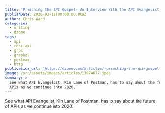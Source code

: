 ```yaml
---
title: 'Preaching the API Gospel- An Interview With the API Evangelist, Kin Lane of...'
publishDate: 2020-03-10T00:00:00.000Z
author: Chris Ward
categories:
  - writing
  - dzone
tags:
  - api
  - rest api
  - grpc
  - graphql
  - postman
  - http
publication_url: 'https://dzone.com/articles/-preaching-the-api-gospel-an-interview-with-the-ap'
image: /src/assets/images/articles/13074677.jpeg
summary: >-
  See what API Evangelist, Kin Lane of Postman, has to say about the future of
  APIs as we continue into 2020.
---
```

See what API Evangelist, Kin Lane of Postman, has to say about the future of APIs as we continue into 2020.

